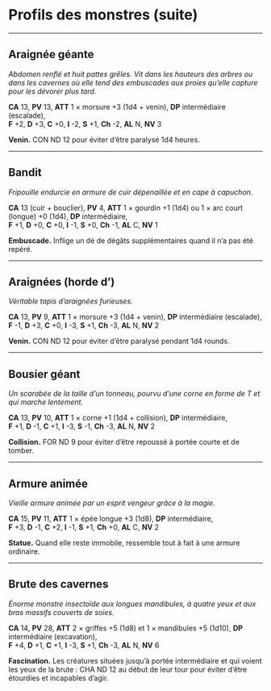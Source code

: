# Profils des monstres (suite)

---

## Araignée géante

*Abdomen renflé et huit pattes grêles. Vit dans les hauteurs des arbres ou dans les cavernes où elle tend des embuscades aux proies qu’elle capture pour les dévorer plus tard.*

**CA** 13, **PV** 13, **ATT** 1 × morsure +3 (1d4 + venin), **DP** intermédiaire (escalade),  
**F** +2, **D** +3, **C** +0, **I** -2, **S** +1, **Ch** -2, **AL** N, **NV** 3

**Venin.** CON ND 12 pour éviter d’être paralysé 1d4 heures.

---

## Bandit

*Fripouille endurcie en armure de cuir dépenaillée et en cape à capuchon.*

**CA** 13 (cuir + bouclier), **PV** 4, **ATT** 1 × gourdin +1 (1d4) ou 1 × arc court (longue) +0 (1d4), **DP** intermédiaire,  
**F** +1, **D** +0, **C** +0, **I** -1, **S** +0, **Ch** -1, **AL** C, **NV** 1

**Embuscade.** Inflige un dé de dégâts supplémentaires quand il n’a pas été repéré.

---

## Araignées (horde d’)

*Véritable tapis d’araignées furieuses.*

**CA** 13, **PV** 9, **ATT** 1 × morsure +3 (1d4 + venin), **DP** intermédiaire (escalade),  
**F** -1, **D** +3, **C** +0, **I** -3, **S** +1, **Ch** -3, **AL** N, **NV** 2

**Venin.** CON ND 12 pour éviter d’être paralysé pendant 1d4 rounds.

---

## Bousier géant

*Un scarabée de la taille d’un tonneau, pourvu d’une corne en forme de T et qui marche lentement.*

**CA** 13, **PV** 10, **ATT** 1 × corne +1 (1d4 + collision), **DP** intermédiaire,  
**F** +1, **D** -1, **C** +1, **I** -3, **S** -1, **Ch** -3, **AL** N, **NV** 2

**Collision.** FOR ND 9 pour éviter d’être repoussé à portée courte et de tomber.

---

## Armure animée

*Vieille armure animée par un esprit vengeur grâce à la magie.*

**CA** 15, **PV** 11, **ATT** 1 × épée longue +3 (1d8), **DP** intermédiaire,  
**F** +3, **D** -1, **C** +2, **I** -1, **S** +1, **Ch** +0, **AL** C, **NV** 2

**Statue.** Quand elle reste immobile, ressemble tout à fait à une armure ordinaire.

---

## Brute des cavernes

*Énorme monstre insectoïde aux longues mandibules, à quatre yeux et aux bras massifs couverts de soies.*

**CA** 14, **PV** 28, **ATT** 2 × griffes +5 (1d8) et 1 × mandibules +5 (1d10), **DP** intermédiaire (excavation),  
**F** +4, **D** +1, **C** +1, **I** -3, **S** +1, **Ch** -3, **AL** N, **NV** 6

**Fascination.** Les créatures situées jusqu’à portée intermédiaire et qui voient les yeux de la brute : CHA ND 12 au début de leur tour pour éviter d’être étourdies et incapables d’agir.
